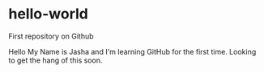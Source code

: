 # hello-world
First repository on Github

Hello My Name is Jasha and I'm learning GitHub for the first time. 
Looking to get the hang of this soon.
